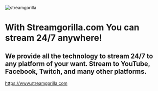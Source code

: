 ![streamgorilla](https://user-images.githubusercontent.com/81452061/112706826-e092ce00-8e74-11eb-9fca-903d88f74334.png)

# With Streamgorilla.com You can stream 24/7 anywhere!
## We provide all the technology to stream 24/7 to any platform of your want. Stream to YouTube, Facebook, Twitch, and many other platforms.

https://www.streamgorilla.com

<!--
**streamgorilla/streamgorilla** is a ✨ _special_ ✨ repository because its `README.md` (this file) appears on your GitHub profile.

Here are some ideas to get you started:

- 🔭 I’m currently working on ...
- 🌱 I’m currently learning ...
- 👯 I’m looking to collaborate on ...
- 🤔 I’m looking for help with ...
- 💬 Ask me about ...
- 📫 How to reach me: ...
- 😄 Pronouns: ...
- ⚡ Fun fact: ...
-->
